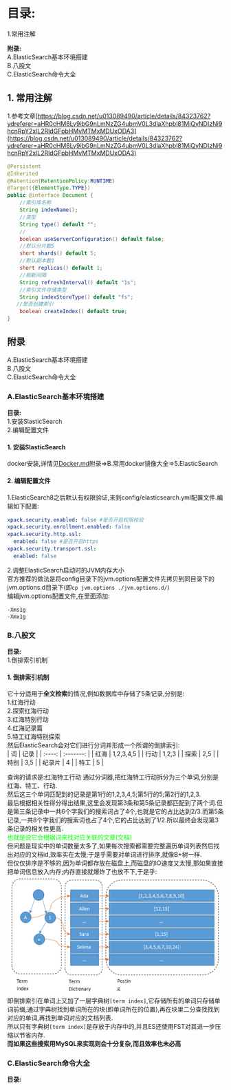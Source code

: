 # 目录:  
1.常用注解  

**附录:**  
A.ElasticSearch基本环境搭建  
B.八股文  
C.ElasticSearch命令大全  

## 1. 常用注解


1.参考文章[https://blog.csdn.net/u013089490/article/details/84323762?ydreferer=aHR0cHM6Ly9ibG9nLmNzZG4ubmV0L3dlaXhpbl81MjQyNDIzNi9hcnRpY2xlL2RldGFpbHMvMTMxMDUxODA3](https://blog.csdn.net/u013089490/article/details/84323762?ydreferer=aHR0cHM6Ly9ibG9nLmNzZG4ubmV0L3dlaXhpbl81MjQyNDIzNi9hcnRpY2xlL2RldGFpbHMvMTMxMDUxODA3)  
```java
@Persistent
@Inherited
@Retention(RetentionPolicy.RUNTIME)
@Target({ElementType.TYPE})
public @interface Document {
    //索引库名称
    String indexName();
    //类型
    String type() default "";
    //
    boolean useServerConfiguration() default false;
    //默认分片数5
    short shards() default 5;
    //默认副本数1
    short replicas() default 1;
    //刷新间隔
    String refreshInterval() default "1s";
    //索引文件存储类型
    String indexStoreType() default "fs";
   //是否创建索引
    boolean createIndex() default true;
}
```

## 附录
A.ElasticSearch基本环境搭建  
B.八股文  
C.ElasticSearch命令大全  


### A.ElasticSearch基本环境搭建
**目录:**  
1.安装SlasticSearch  
2.编辑配置文件  

#### 1. 安装SlasticSearch
docker安装,详情见[Docker.md](Docker.md)附录=>B.常用docker镜像大全=>5.ElasticSearch  

#### 2. 编辑配置文件  
1.ElasticSearch8之后默认有权限验证,来到config/elasticsearch.yml配置文件.编辑如下配置:  
```yml
xpack.security.enabled: false #是否开启权限校验
xpack.security.enrollment.enabled: false
xpack.security.http.ssl: 
  enabled: false #是否开启https
xpack.security.transport.ssl:
  enabled: false
```

2.调整ElasticSearch启动时的JVM内存大小  
官方推荐的做法是将config目录下的jvm.options配置文件先拷贝到同目录下的jvm.options.d目录下(即`cp jvm.options ./jvm.options.d/`)  
编辑jvm.options配置文件,在里面添加:    
```properties
-Xms1g
-Xmx1g
```



### B.八股文  
**目录:**  
1.倒排索引机制  



#### 1. 倒排索引机制
它十分适用于**全文检索**的情况,例如数据库中存储了5条记录,分别是:  
1.红海行动  
2.探索红海行动  
3.红海特别行动  
4.红海记录篇  
5.特工红海特别探索  
然后ElasticSearch会对它们进行分词并形成一个所谓的倒排索引:  
|   词   |   记录    |
| :----: | :-------: |
|  红海  | 1,2,3,4,5 |
|  行动  |   1,2,3   |
|  探索  |    2,5    |
|  特别  |    3,5    |
| 纪录片 |     4     |
|  特工  |     5     |

查询的请求是:红海特工行动
通过分词器,把红海特工行动拆分为三个单词,分别是红海、特工、行动.  
然后这三个单词匹配到的记录是第1行的1,2,3,4,5;第5行的5;第2行的1,2,3.  
最后根据相关性得分得出结果,这里会发现第3条和第5条记录都匹配到了两个词.但是第三条记录中一共6个字我们的搜索词占了4个,也就是它的占比达到2/3.而第5条记录,一共8个字我们的搜索词也占了4个,它的占比达到了1/2.所以最终会发现第3条记录的相关性更高.  
<font color="#00FF00">也就是说它会根据词来找对应关联的文章(文档)</font>  
但问题是现实中的单词数量太多了,如果每次搜索都需要完整遍历单词列表然后找出对应的文档id,效率实在太慢;于是乎需要对单词进行排序,就像B+树一样.  
但仅仅排序是不够的,因为单词都存放在磁盘上,而磁盘的IO速度又太慢,那如果直接把单词信息放入内存;内存直接就爆炸了也放不下,于是乎:  
![ES](resources/es/1.png)  
即倒排索引在单词上又加了一层字典树`[term index]`,它存储所有的单词只存储单词前缀,通过字典树找到单词所在的块(即单词所在的位置),再在块里二分查找找到对应的单词,再找到单词对应的文档列表.  
所以只有字典树`[term index]`是存放于内存中的,并且ES还使用FST对其进一步压缩以节省内存.  
**而如果这些搜索用MySQL来实现则会十分复杂,而且效率也未必高**  





### C.ElasticSearch命令大全
**目录:**  


